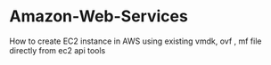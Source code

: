 # Amazon-Web-Services
How to create EC2 instance in AWS using existing vmdk, ovf , mf file directly from ec2  api tools
